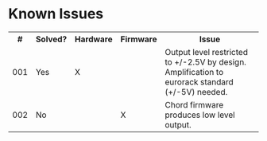 <h1>Known Issues</h1>
<table>
	<tr>
		<th>#</th>
		<th>Solved?</th>
		<th>Hardware</th>
		<th>Firmware</th>
		<th>Issue</th>
	</tr>
	<tr>
		<td>001</td>
		<td>Yes</td>
		<td>X</td>
		<td></td>
		<td>Output level restricted to +/-2.5V by design. Amplification to eurorack standard (+/-5V) needed.</td>
	</tr>
	<tr>
		<td>002</td>
		<td>No</td>
		<td></td>
		<td>X</td>
		<td>Chord firmware produces low level output.</td>
	</tr>
</table>